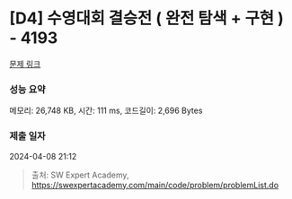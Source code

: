 # [D4] 수영대회 결승전 ( 완전 탐색 + 구현 ) - 4193 

[문제 링크](https://swexpertacademy.com/main/code/problem/problemDetail.do?contestProbId=AWKaG6_6AGQDFARV) 

### 성능 요약

메모리: 26,748 KB, 시간: 111 ms, 코드길이: 2,696 Bytes

### 제출 일자

2024-04-08 21:12



> 출처: SW Expert Academy, https://swexpertacademy.com/main/code/problem/problemList.do
